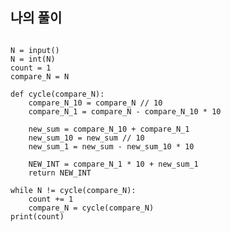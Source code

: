 ## 나의 풀이

<pre>
<code>
N = input()
N = int(N)
count = 1
compare_N = N

def cycle(compare_N):
    compare_N_10 = compare_N // 10
    compare_N_1 = compare_N - compare_N_10 * 10

    new_sum = compare_N_10 + compare_N_1
    new_sum_10 = new_sum // 10
    new_sum_1 = new_sum - new_sum_10 * 10

    NEW_INT = compare_N_1 * 10 + new_sum_1
    return NEW_INT

while N != cycle(compare_N):
    count += 1
    compare_N = cycle(compare_N)
print(count)
</code>
</pre>
